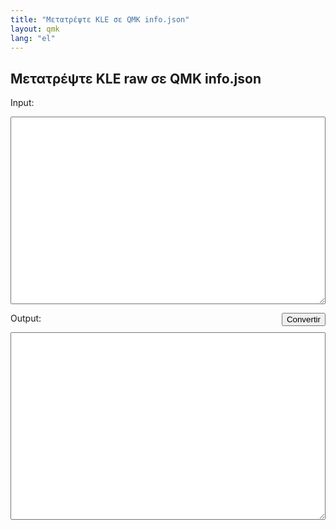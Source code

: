 ```yaml
---
title: "Μετατρέψτε KLE σε QMK info.json"
layout: qmk
lang: "el"
---
```


## Μετατρέψτε KLE raw σε QMK info.json

<label>Input:</label>
<textarea id="input"></textarea>
<button id="submit">Convertir</button>
<label>Output:</label>
<textarea id="output"></textarea>

<style>
button {
    float: right;
}
textarea {
    width: 100%;
    height: 300px;
}
</style>

<script src="https://code.jquery.com/jquery-3.2.1.min.js"></script>

<script>
$("#submit").on("click", function() {
    $.ajax({
        'type': 'POST',
        'url': "https://compile.clueboard.co/v1/converters/kle",
        'contentType': 'application/json',
        'data': JSON.stringify({raw: $("#input").val()}),
        'dataType': 'text',
        'success': function(d) {
            console.log(d);
          $("#output").val(d);
        }
    });
});
</script>
